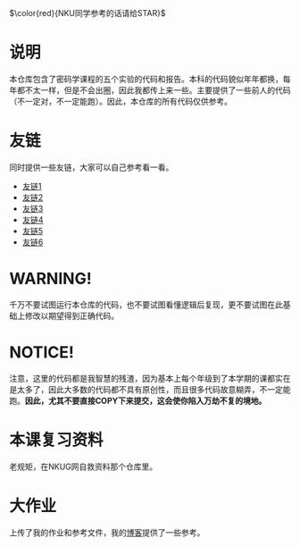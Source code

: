 $\color{red}{NKU同学参考的话请给STAR}$
# 说明
本仓库包含了密码学课程的五个实验的代码和报告。本科的代码貌似年年都换，每年都不太一样，但是不会出圈，因此我都传上来一些。主要提供了一些前人的代码（不一定对，不一定能跑）。因此，本仓库的所有代码仅供参考。

# 友链
同时提供一些友链，大家可以自己参考看一看。
- [友链1](https://github.com/wanghanwei8/Crypto)
- [友链2](https://github.com/nkuwhjhhh/nku-cryptology)
- [友链3](https://github.com/kypomon/NKU_cryptography_project)
- [友链4](https://github.com/shesl-meow/nkcrypto)
- [友链5](https://github.com/caijiqhx/crypto_lab)
- [友链6](https://github.com/Rainefly/Cryptology)
# WARNING!
千万不要试图运行本仓库的代码，也不要试图看懂逻辑后复现，更不要试图在此基础上修改以期望得到正确代码。

# NOTICE!
注意，这里的代码都是我智慧的残渣，因为基本上每个年级到了本学期的课都实在是太多了，因此大多数的代码都不具有原创性，而且很多代码故意糊弄，不一定能跑。**因此，尤其不要直接COPY下来提交，这会使你陷入万劫不复的境地。**

# 本课复习资料
老规矩，在NKUG网自救资料那个仓库里。

# 大作业
上传了我的作业和参考文件，我的[博客]()提供了一些参考。